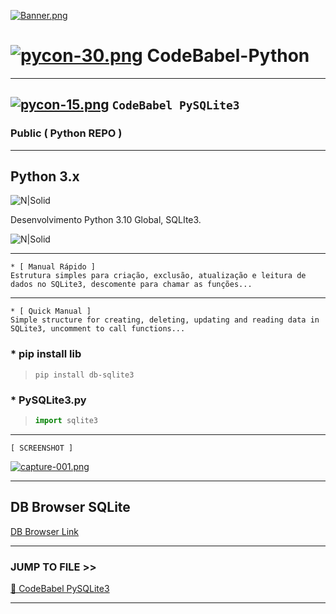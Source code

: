[![Banner.png](https://i.postimg.cc/d35m7GZq/Banner.png)](https://postimg.cc/q6CCShGY)
# [![pycon-30.png](https://i.postimg.cc/QNSdBfCQ/pycon-30.png)](https://postimg.cc/ThL6Fqr1)  CodeBabel-Python
___
## [![pycon-15.png](https://i.postimg.cc/nLw6bQhQ/pycon-15.png)](https://postimg.cc/3ymL2NpK) `CodeBabel PySQLite3`
### Public ( Python REPO )
___

## Python 3.x
![N|Solid](https://img.shields.io/pypi/pyversions/4?color=yellow&label=Python&logo=Python&logoColor=blue&style=for-the-badge)

Desenvolvimento Python 3.10 Global, SQLIte3.

![N|Solid](https://static.wixstatic.com/media/b0d81f_842e86a888714bd39e5527cf5956ebf1~mv2.png)
___
```
* [ Manual Rápido ]
Estrutura simples para criação, exclusão, atualização e leitura de dados no SQLite3, descomente para chamar as funções... 
```
___

```
* [ Quick Manual ]
Simple structure for creating, deleting, updating and reading data in SQLite3, uncomment to call functions...
```

### * pip install lib
> ```
> pip install db-sqlite3
> ```
 
### * PySQLite3.py
>~~~~python
>import sqlite3
>~~~~
___

`[ SCREENSHOT ]`

[![capture-001.png](https://i.postimg.cc/9M0JvxCg/capture-001.png)](https://postimg.cc/ZBk8Nx96)

___

## DB Browser SQLite

[DB Browser Link ](https://sqlitebrowser.org/)
___
### JUMP TO FILE >> 
<a href="">📂 CodeBabel PySQLite3 </a>
___
